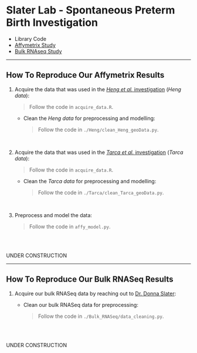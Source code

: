 # Slater Lab - Spontaneous Preterm Birth Investigation

* Library Code
* [Affymetrix Study](How-To-Reproduce-Our-Affymetrix-Results)
* [Bulk RNAseq Study](How-To-Reproduce-Our-Bulk-RNASeq-Results)

---

## How To Reproduce Our Affymetrix Results

1. Acquire the data that was used in the [*Heng et al.* investigation](https://journals.plos.org/plosone/article?id=10.1371/journal.pone.0155191) (*Heng data*):
    > Follow the code in `acquire_data.R`.

    * Clean the *Heng data* for preprocessing and modelling:
    
        > Follow the code in `./Heng/clean_Heng_geoData.py`.

<br/>

2. Acquire the data that was used in the [*Tarca et al.* investigation](https://www.cell.com/cell-reports-medicine/pdfExtended/S2666-3791(21)00166-X) (*Tarca data*):
    > Follow the code in `acquire_data.R`.

    * Clean the *Tarca data* for preprocessing and modelling:
    
        > Follow the code in `./Tarca/clean_Tarca_geoData.py`.

<br/>

3. Preprocess and model the data:

    > Follow the code in `affy_model.py`.

<br/>
<br/>

UNDER CONSTRUCTION

---

## How To Reproduce Our Bulk RNASeq Results

1. Acquire our bulk RNASeq data by reaching out to [Dr. Donna Slater](mailto:dmslater@ucalgary.ca):
    
    * Clean our bulk RNASeq data for preprocessing:

        > Follow the code in `./Bulk_RNASeq/data_cleaning.py`.

<br/>
<br/>

UNDER CONSTRUCTION

